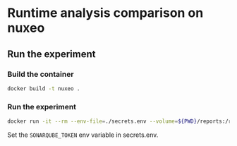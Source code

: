 # Runtime analysis comparison on nuxeo

## Run the experiment
### Build the container

```bash
docker build -t nuxeo .
```

### Run the experiment
```bash
docker run -it --rm --env-file=./secrets.env --volume=${PWD}/reports:/reports:rw --add-host=host.docker.internal:host-gateway nuxeo /bin/bash
```
Set the `SONARQUBE_TOKEN` env variable in secrets.env.
